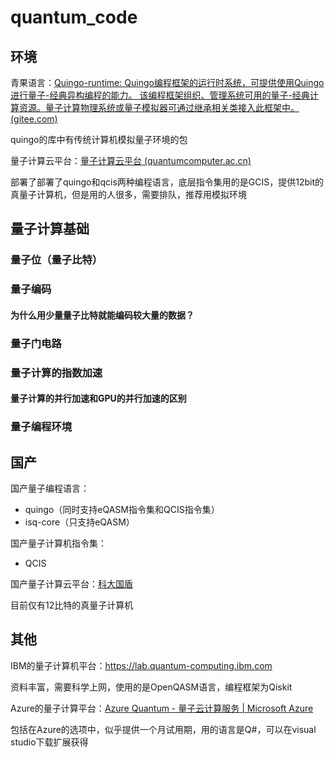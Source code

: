 # quantum_code

## 环境

青果语言：[Quingo-runtime: Quingo编程框架的运行时系统，可提供使用Quingo进行量子-经典异构编程的能力。 该编程框架组织、管理系统可用的量子-经典计算资源。量子计算物理系统或量子模拟器可通过继承相关类接入此框架中。 (gitee.com)](https://gitee.com/quingo/quingo-runtime)

quingo的库中有传统计算机模拟量子环境的包

量子计算云平台：[量子计算云平台 (quantumcomputer.ac.cn)](https://quantumcomputer.ac.cn/index.html)

部署了部署了quingo和qcis两种编程语言，底层指令集用的是GCIS，提供12bit的真量子计算机，但是用的人很多，需要排队，推荐用模拟环境

## 量子计算基础

### 量子位（量子比特）




### 量子编码


#### 为什么用少量量子比特就能编码较大量的数据？

### 量子门电路

### 量子计算的指数加速

#### 量子计算的并行加速和GPU的并行加速的区别

### 量子编程环境

## 国产

国产量子编程语言：

- quingo（同时支持eQASM指令集和QCIS指令集）
- isq-core（只支持eQASM）

国产量子计算机指令集：
- QCIS

国产量子计算云平台：[科大国盾](https://quantumcomputer.ac.cn/index.html)

目前仅有12比特的真量子计算机

## 其他

IBM的量子计算机平台：https://lab.quantum-computing.ibm.com

资料丰富，需要科学上网，使用的是OpenQASM语言，编程框架为Qiskit

Azure的量子计算平台：[Azure Quantum - 量子云计算服务 | Microsoft Azure](https://azure.microsoft.com/zh-cn/products/quantum/)

包括在Azure的选项中，似乎提供一个月试用期，用的语言是Q#，可以在visual studio下载扩展获得

